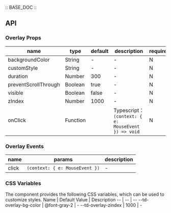 :: BASE_DOC ::

## API

### Overlay Props

name | type | default | description | required
-- | -- | -- | -- | --
backgroundColor | String | - | \- | N
customStyle | String | - | \- | N
duration | Number | 300 | \- | N
preventScrollThrough | Boolean | true | \- | N
visible | Boolean | false | \- | N
zIndex | Number | 1000 | \- | N
onClick | Function |  | Typescript：`(context: { e: MouseEvent }) => void`<br/> | N

### Overlay Events

name | params | description
-- | -- | --
click | `(context: { e: MouseEvent })` | \-

### CSS Variables

The component provides the following CSS variables, which can be used to customize styles.
Name | Default Value | Description 
-- | -- | --
--td-overlay-bg-color | @font-gray-2 | - 
--td-overlay-zindex | 1000 | - 
